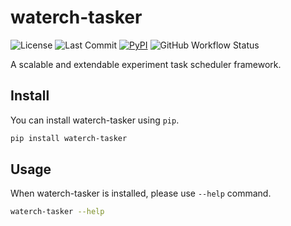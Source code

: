 # waterch-tasker

![License](https://img.shields.io/github/license/chenrz925/waterch-tasker?style=flat-square)
![Last Commit](https://img.shields.io/github/last-commit/chenrz925/waterch-tasker?style=flat-square)
[![PyPI](https://img.shields.io/pypi/v/waterch-tasker?style=flat-square)](https://pypi.org/project/waterch-tasker/)
![GitHub Workflow Status](https://img.shields.io/github/workflow/status/chenrz925/waterch-tasker/CI?style=flat-square)

A scalable and extendable experiment task scheduler framework.

## Install

You can install waterch-tasker using `pip`.

```bash
pip install waterch-tasker
```

## Usage

When waterch-tasker is installed, please use `--help` command.

```bash
waterch-tasker --help
```

